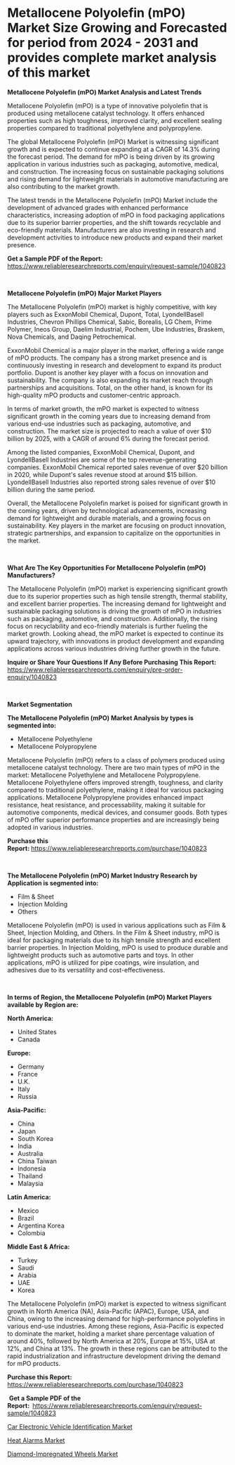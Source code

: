 <p><h1>Metallocene Polyolefin (mPO) Market Size Growing and Forecasted for period from 2024 - 2031 and provides complete market analysis of this market</h1></p><p><strong>Metallocene Polyolefin (mPO) Market Analysis and Latest Trends</strong></p>
<p><p>Metallocene Polyolefin (mPO) is a type of innovative polyolefin that is produced using metallocene catalyst technology. It offers enhanced properties such as high toughness, improved clarity, and excellent sealing properties compared to traditional polyethylene and polypropylene.</p><p>The global Metallocene Polyolefin (mPO) Market is witnessing significant growth and is expected to continue expanding at a CAGR of 14.3% during the forecast period. The demand for mPO is being driven by its growing application in various industries such as packaging, automotive, medical, and construction. The increasing focus on sustainable packaging solutions and rising demand for lightweight materials in automotive manufacturing are also contributing to the market growth.</p><p>The latest trends in the Metallocene Polyolefin (mPO) Market include the development of advanced grades with enhanced performance characteristics, increasing adoption of mPO in food packaging applications due to its superior barrier properties, and the shift towards recyclable and eco-friendly materials. Manufacturers are also investing in research and development activities to introduce new products and expand their market presence.</p></p>
<p><strong>Get a Sample PDF of the Report:&nbsp;</strong> <a href="https://www.reliableresearchreports.com/enquiry/request-sample/1040823">https://www.reliableresearchreports.com/enquiry/request-sample/1040823</a></p>
<p>&nbsp;</p>
<p><strong>Metallocene Polyolefin (mPO) Major Market Players</strong></p>
<p><p>The Metallocene Polyolefin (mPO) market is highly competitive, with key players such as ExxonMobil Chemical, Dupont, Total, LyondellBasell Industries, Chevron Phillips Chemical, Sabic, Borealis, LG Chem, Prime Polymer, Ineos Group, Daelim Industrial, Pochem, Ube Industries, Braskem, Nova Chemicals, and Daqing Petrochemical. </p><p>ExxonMobil Chemical is a major player in the market, offering a wide range of mPO products. The company has a strong market presence and is continuously investing in research and development to expand its product portfolio. Dupont is another key player with a focus on innovation and sustainability. The company is also expanding its market reach through partnerships and acquisitions. Total, on the other hand, is known for its high-quality mPO products and customer-centric approach.</p><p>In terms of market growth, the mPO market is expected to witness significant growth in the coming years due to increasing demand from various end-use industries such as packaging, automotive, and construction. The market size is projected to reach a value of over $10 billion by 2025, with a CAGR of around 6% during the forecast period.</p><p>Among the listed companies, ExxonMobil Chemical, Dupont, and LyondellBasell Industries are some of the top revenue-generating companies. ExxonMobil Chemical reported sales revenue of over $20 billion in 2020, while Dupont's sales revenue stood at around $15 billion. LyondellBasell Industries also reported strong sales revenue of over $10 billion during the same period.</p><p>Overall, the Metallocene Polyolefin market is poised for significant growth in the coming years, driven by technological advancements, increasing demand for lightweight and durable materials, and a growing focus on sustainability. Key players in the market are focusing on product innovation, strategic partnerships, and expansion to capitalize on the opportunities in the market.</p></p>
<p>&nbsp;</p>
<p><strong>What Are The Key Opportunities For Metallocene Polyolefin (mPO) Manufacturers?</strong></p>
<p><p>The Metallocene Polyolefin (mPO) market is experiencing significant growth due to its superior properties such as high tensile strength, thermal stability, and excellent barrier properties. The increasing demand for lightweight and sustainable packaging solutions is driving the growth of mPO in industries such as packaging, automotive, and construction. Additionally, the rising focus on recyclability and eco-friendly materials is further fueling the market growth. Looking ahead, the mPO market is expected to continue its upward trajectory, with innovations in product development and expanding applications across various industries driving further growth in the future.</p></p>
<p><strong>Inquire or Share Your Questions If Any Before Purchasing This Report:</strong> <a href="https://www.reliableresearchreports.com/enquiry/pre-order-enquiry/1040823">https://www.reliableresearchreports.com/enquiry/pre-order-enquiry/1040823</a></p>
<p>&nbsp;</p>
<p><strong>Market Segmentation</strong></p>
<p><strong>The Metallocene Polyolefin (mPO) Market Analysis by types is segmented into:</strong></p>
<p><ul><li>Metallocene Polyethylene</li><li>Metallocene Polypropylene</li></ul></p>
<p><p>Metallocene Polyolefin (mPO) refers to a class of polymers produced using metallocene catalyst technology. There are two main types of mPO in the market: Metallocene Polyethylene and Metallocene Polypropylene. Metallocene Polyethylene offers improved strength, toughness, and clarity compared to traditional polyethylene, making it ideal for various packaging applications. Metallocene Polypropylene provides enhanced impact resistance, heat resistance, and processability, making it suitable for automotive components, medical devices, and consumer goods. Both types of mPO offer superior performance properties and are increasingly being adopted in various industries.</p></p>
<p><strong>Purchase this Report:&nbsp;</strong><a href="https://www.reliableresearchreports.com/purchase/1040823">https://www.reliableresearchreports.com/purchase/1040823</a></p>
<p>&nbsp;</p>
<p><strong>The Metallocene Polyolefin (mPO) Market Industry Research by Application is segmented into:</strong></p>
<p><ul><li>Film & Sheet</li><li>Injection Molding</li><li>Others</li></ul></p>
<p><p>Metallocene Polyolefin (mPO) is used in various applications such as Film & Sheet, Injection Molding, and Others. In the Film & Sheet industry, mPO is ideal for packaging materials due to its high tensile strength and excellent barrier properties. In Injection Molding, mPO is used to produce durable and lightweight products such as automotive parts and toys. In other applications, mPO is utilized for pipe coatings, wire insulation, and adhesives due to its versatility and cost-effectiveness.</p></p>
<p>&nbsp;</p>
<p><strong>In terms of Region, the Metallocene Polyolefin (mPO) Market Players available by Region are:</strong></p>
<p>
    <p> <strong> North America: </strong>
        <ul>
            <li>United States</li>
            <li>Canada</li>
        </ul>
        </p> 
    <p> <strong> Europe: </strong>
        <ul>
            <li>Germany</li>
            <li>France</li>
            <li>U.K.</li>
            <li>Italy</li>
            <li>Russia</li>
        </ul>
        </p> 
    <p> <strong> Asia-Pacific: </strong>
        <ul>
            <li>China</li>
            <li>Japan</li>
            <li>South Korea</li>
            <li>India</li>
            <li>Australia</li>
            <li>China Taiwan</li>
            <li>Indonesia</li>
            <li>Thailand</li>
            <li>Malaysia</li>
        </ul>
        </p> 
    <p> <strong> Latin America: </strong>
        <ul>
            <li>Mexico</li>
            <li>Brazil</li>
            <li>Argentina Korea</li>
            <li>Colombia</li>
        </ul>
        </p> 
    <p> <strong> Middle East & Africa: </strong>
        <ul>
            <li>Turkey</li>
            <li>Saudi</li>
            <li>Arabia</li>
            <li>UAE</li>
            <li>Korea</li>
        </ul>
    </p>
    </p>
<p><p>The Metallocene Polyolefin (mPO) market is expected to witness significant growth in North America (NA), Asia-Pacific (APAC), Europe, USA, and China, owing to the increasing demand for high-performance polyolefins in various end-use industries. Among these regions, Asia-Pacific is expected to dominate the market, holding a market share percentage valuation of around 40%, followed by North America at 20%, Europe at 15%, USA at 12%, and China at 13%. The growth in these regions can be attributed to the rapid industrialization and infrastructure development driving the demand for mPO products.</p></p>
<p><strong>Purchase this Report: </strong><a href="https://www.reliableresearchreports.com/purchase/1040823">https://www.reliableresearchreports.com/purchase/1040823</a></p>
<p>&nbsp;<strong>Get a Sample PDF of the Report:&nbsp;&nbsp;</strong><a href="https://www.reliableresearchreports.com/enquiry/request-sample/1040823">https://www.reliableresearchreports.com/enquiry/request-sample/1040823</a></p>
<p><strong></strong></p>
<p><p><a href="https://view.publitas.com/reportprime-1/car-electronic-vehicle-identification-market-dynamics-2023-2030-also-about-its-market-trends-projections-and-opportunities/">Car Electronic Vehicle Identification Market</a></p><p><a href="https://view.publitas.com/reportprime-1/heat-alarms-market-growth-market-trends-covid-19-impact-and-forecasts-for-period-from-2023-2030/">Heat Alarms Market</a></p><p><a href="https://view.publitas.com/reportprime-1/diamond-impregnated-wheels-market-insights-market-players-and-forecast-till-2030/">Diamond-Impregnated Wheels Market</a></p></p>